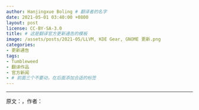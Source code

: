 ```yaml
---
author: Hanjingxue Boling # 翻译者的名字
date: 2021-05-01 03:40:00 +0800
layout: post
license: CC-BY-SA-3.0
title: # 这是翻译官方更新通告的模板
image: /assets/posts/2021-05/LLVM, KDE Gear, GNOME 更新.png
categories:
- 更新通告
tags:
- Tumbleweed
- 翻译作品
- 官方新闻
- # 前面三个不要动，在后面添加合适的标签
---
```


<!--内容-->

------

原文：[]()，作者：

<!--在上面写上原文来源与作者-->
